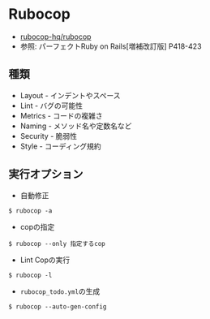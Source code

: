 # Rubocop
- [rubocop-hq/rubocop](https://github.com/rubocop-hq/rubocop)
- 参照: パーフェクトRuby on Rails[増補改訂版] P418-423

## 種類
- Layout   - インデントやスペース
- Lint     - バグの可能性
- Metrics  - コードの複雑さ
- Naming   - メソッド名や定数名など
- Security - 脆弱性
- Style    - コーディング規約

## 実行オプション
- 自動修正
```
$ rubocop -a
```

- copの指定
```
$ rubocop --only 指定するcop
```

- Lint Copの実行
```
$ rubocop -l
```

- `rubocop_todo.yml`の生成
```
$ rubocop --auto-gen-config
```
